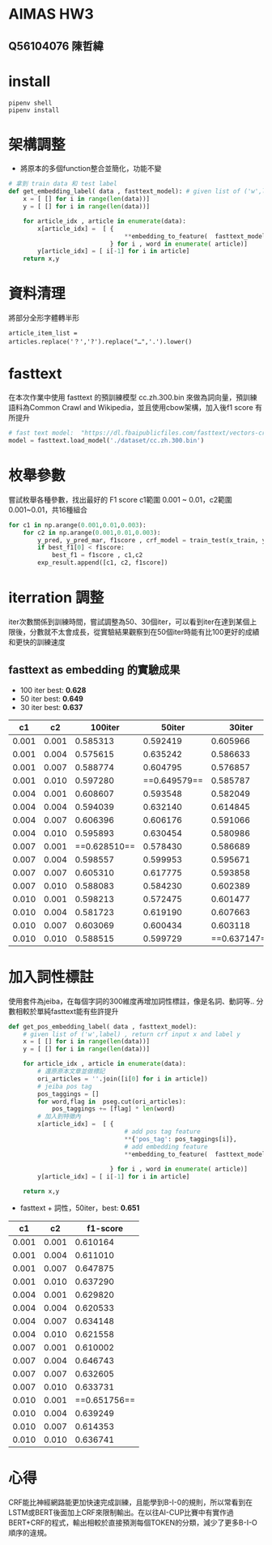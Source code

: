 # AIMAS HW3

## Q56104076 陳哲緯

# install

```
pipenv shell
pipenv install
```
# 架構調整
+ 將原本的多個function整合並簡化，功能不變
```python
# 拿到 train data 和 test label
def get_embedding_label( data , fasttext_model): # given list of ('w',label) , return crf input x and label y
    x = [ [] for i in range(len(data))]
    y = [ [] for i in range(len(data))]

    for article_idx , article in enumerate(data):
        x[article_idx] =  [ {
                                **embedding_to_feature(  fasttext_model[word[0]] ) ,\
                            } for i , word in enumerate( article)]
        y[article_idx] = [ i[-1] for i in article]
    return x,y
```

# 資料清理
將部分全形字體轉半形
```
article_item_list = articles.replace('？','?').replace("…",'.').lower()
```


# fasttext

在本次作業中使用 fasttext 的預訓練模型 cc.zh.300.bin 來做為詞向量，預訓練語料為Common Crawl and Wikipedia，並且使用cbow架構，加入後f1 score 有所提升

```python
# fast text model:  "https://dl.fbaipublicfiles.com/fasttext/vectors-crawl/cc.zh.300.bin.gz"
model = fasttext.load_model('./dataset/cc.zh.300.bin')
```

# 枚舉參數

嘗試枚舉各種參數，找出最好的 F1 score
c1範圍 0.001 ~ 0.01，c2範圍0.001~0.01，共16種組合

```python
for c1 in np.arange(0.001,0.01,0.003):
    for c2 in np.arange(0.001,0.01,0.003):
        y_pred, y_pred_mar, f1score , crf_model = train_test(x_train, y_train, x_test, y_test,c1,c2)
        if best_f1[0] < f1score:
            best_f1 = f1score , c1,c2            
        exp_result.append([c1, c2, f1score])
```

# iterration 調整
iter次數關係到訓練時間，嘗試調整為50、30個iter，可以看到iter在達到某個上限後，分數就不太會成長，從實驗結果觀察到在50個iter時能有比100更好的成績和更快的訓練速度

## fasttext as embedding 的實驗成果
+ 100 iter best: **0.628**
+ 50 iter best: **0.649**
+ 30 iter best: **0.637**

|c1|c2|100iter|50iter|30iter|
|-|-|-|-|-|
|0.001|0.001|0.585313|0.592419|0.605966|
|0.001|0.004|0.575615|0.635242|0.586633|
|0.001|0.007|0.588774|0.604795|0.576857|
|0.001|0.010|0.597280|==0.649579==|0.585787|
|0.004|0.001|0.608607|0.593548|0.582049|
|0.004|0.004|0.594039|0.632140|0.614845|
|0.004|0.007|0.606396|0.606176|0.591066|
|0.004|0.010|0.595893|0.630454|0.580986|
|0.007|0.001|==0.628510==|0.578430|0.586689|
|0.007|0.004|0.598557|0.599953|0.595671|
|0.007|0.007|0.605310|0.617775|0.593858|
|0.007|0.010|0.588083|0.584230|0.602389|
|0.010|0.001|0.598213|0.572475|0.601477|
|0.010|0.004|0.581723|0.619190|0.607663|
|0.010|0.007|0.603069|0.600434|0.603118|
|0.010|0.010|0.588515|0.599729|==0.637147==|



# 加入詞性標註
使用套件為jeiba，在每個字詞的300維度再增加詞性標註，像是名詞、動詞等..
分數相較於單純fasttext能有些許提升

```python
def get_pos_embedding_label( data , fasttext_model): 
    # given list of ('w',label) , return crf input x and label y
    x = [ [] for i in range(len(data))]
    y = [ [] for i in range(len(data))]

    for article_idx , article in enumerate(data):
        # 還原原本文章並做標記
        ori_articles = ''.join([i[0] for i in article])
        # jeiba pos tag
        pos_taggings = []
        for word,flag in  pseg.cut(ori_articles):
            pos_taggings += [flag] * len(word)
        # 加入到特徵內
        x[article_idx] =  [ {   
                                # add pos tag feature
                                **{'pos_tag': pos_taggings[i]},
                                # add embedding feature
                                **embedding_to_feature(  fasttext_model[word[0]] ) ,
                                              
                            } for i , word in enumerate( article)]
        y[article_idx] = [ i[-1] for i in article]

    return x,y
```


+ fasttext + 詞性，50iter，best: **0.651**

|c1|c2|f1-score|
|-|-|-|
|0.001|0.001|0.610164|
|0.001|0.004|0.611010|
|0.001|0.007|0.647875|
|0.001|0.010|0.637290|
|0.004|0.001|0.629820|
|0.004|0.004|0.620533|
|0.004|0.007|0.634148|
|0.004|0.010|0.621558|
|0.007|0.001|0.610002|
|0.007|0.004|0.646743|
|0.007|0.007|0.632605|
|0.007|0.010|0.633731|
|0.010|0.001|==0.651756==|
|0.010|0.004|0.639249|
|0.010|0.007|0.614353|
|0.010|0.010|0.636741|

# 心得
CRF能比神經網路能更加快速完成訓練，且能學到B-I-0的規則，所以常看到在LSTM或BERT後面加上CRF來限制輸出。在以往AI-CUP比賽中有實作過BERT+CRF的程式，輸出相較於直接預測每個TOKEN的分類，減少了更多B-I-O順序的違規。
